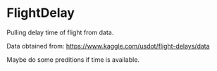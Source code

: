 # FlightDelay

Pulling delay time of flight from data.

Data obtained from: https://www.kaggle.com/usdot/flight-delays/data

Maybe do some preditions if time is available.
